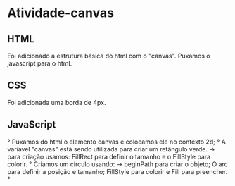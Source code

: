 # Atividade-canvas
## HTML
Foi adicionado a estrutura básica do html com o "canvas".
Puxamos o javascript para o html.
## CSS
Foi adicionada uma borda de 4px.
## JavaScript
° Puxamos do html o elemento canvas e colocamos ele no contexto 2d;
° A variável "canvas" está sendo utilizada para criar um retângulo verde.
    -> para criação usamos: FillRect para definir o tamanho e o FillStyle para colorir.
° Criamos um circulo usando:
    -> beginPath para criar o objeto; O arc para definir a posição e tamanho; FillStyle para colorir e Fill para preencher.
° 